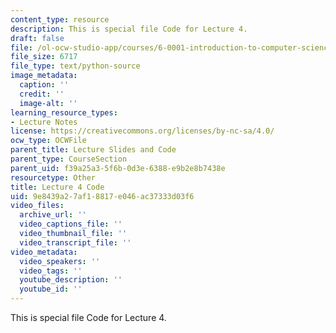 ```yaml
---
content_type: resource
description: This is special file Code for Lecture 4.
draft: false
file: /ol-ocw-studio-app/courses/6-0001-introduction-to-computer-science-and-programming-in-python-fall-2016/9e8439a27af18817e046ac37333d03f6_lec4_functions.py
file_size: 6717
file_type: text/python-source
image_metadata:
  caption: ''
  credit: ''
  image-alt: ''
learning_resource_types:
- Lecture Notes
license: https://creativecommons.org/licenses/by-nc-sa/4.0/
ocw_type: OCWFile
parent_title: Lecture Slides and Code
parent_type: CourseSection
parent_uid: f39a25a3-5f6b-0d3e-6388-e9b2e8b7438e
resourcetype: Other
title: Lecture 4 Code
uid: 9e8439a2-7af1-8817-e046-ac37333d03f6
video_files:
  archive_url: ''
  video_captions_file: ''
  video_thumbnail_file: ''
  video_transcript_file: ''
video_metadata:
  video_speakers: ''
  video_tags: ''
  youtube_description: ''
  youtube_id: ''
---
```

This is special file Code for Lecture 4.